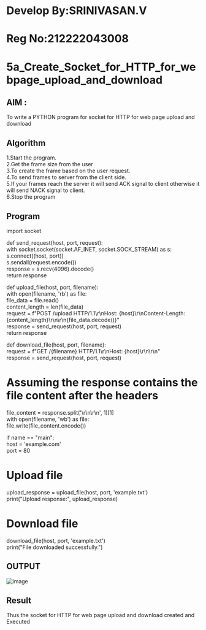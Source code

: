 #  Develop By:SRINIVASAN.V
# Reg No:212222043008
# 5a_Create_Socket_for_HTTP_for_webpage_upload_and_download
## AIM :
To write a PYTHON program for socket for HTTP for web page upload and download
## Algorithm

1.Start the program.
<BR>
2.Get the frame size from the user
<BR>
3.To create the frame based on the user request.
<BR>
4.To send frames to server from the client side.
<BR>
5.If your frames reach the server it will send ACK signal to client otherwise it will send NACK signal to client.
<BR>
6.Stop the program
<BR>
## Program 
import socket

def send_request(host, port, request):   
with socket.socket(socket.AF_INET, socket.SOCK_STREAM) as s:  
s.connect((host, port))   
s.sendall(request.encode())  
response = s.recv(4096).decode()   
return response   

def upload_file(host, port, filename):   
with open(filename, 'rb') as file:  
file_data = file.read()   
content_length = len(file_data)   
request = f"POST /upload HTTP/1.1\r\nHost: {host}\r\nContent-Length:   
{content_length}\r\n\r\n{file_data.decode()}"   
response = send_request(host, port, request)  
return response  

def download_file(host, port, filename):   
request = f"GET /{filename} HTTP/1.1\r\nHost: {host}\r\n\r\n"  
response = send_request(host, port, request)   
# Assuming the response contains the file content after the headers
file_content = response.split('\r\n\r\n', 1)[1]   
with open(filename, 'wb') as file:  
file.write(file_content.encode())  

if name == "main":  
host = 'example.com'  
port = 80  

# Upload file   
upload_response = upload_file(host, port, 'example.txt')   
print("Upload response:", upload_response)   

# Download file   
download_file(host, port, 'example.txt')   
print("File downloaded successfully.")   
## OUTPUT
![image](https://github.com/srinivasanvaiyali/5a_Create_Socket_for_HTTP_for_webpage_upload_and_download/assets/145117665/8f4704e4-7d2a-4214-8402-5c7bb23d449a)

## Result
Thus the socket for HTTP for web page upload and download created and Executed
